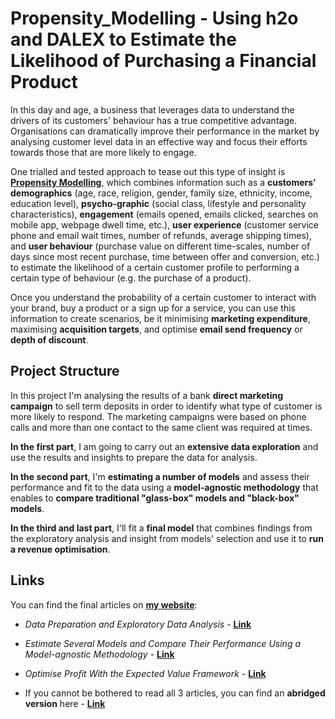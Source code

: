 # Propensity_Modelling - Using h2o and DALEX to Estimate the Likelihood of Purchasing a Financial Product

In this day and age, a business that leverages data to understand the drivers of its customers' behaviour has a true competitive advantage. Organisations can dramatically improve their performance in the market by analysing customer level data in an effective way and focus their efforts towards those that are more likely to engage. 

One trialled and tested approach to tease out this type of insight is [__Propensity Modelling__](https://en.wikipedia.org/wiki/Predictive_modelling), which combines information such as a __customers’ demographics__ (age, race, religion, gender, family size, ethnicity, income, education level), __psycho-graphic__ (social class, lifestyle and personality characteristics), __engagement__ (emails opened, emails clicked, searches on mobile app, webpage dwell time, etc.), __user experience__ (customer service phone and email wait times, number of refunds, average shipping times), and __user behaviour__ (purchase value on different time-scales, number of days since most recent purchase, time between offer and conversion, etc.) to estimate the likelihood of a certain customer profile to performing a certain type of behaviour (e.g. the purchase of a product).

Once you understand the probability of a certain customer to interact with your brand, buy a product or a sign up for a service, you can use this information to create scenarios, be it minimising __marketing expenditure__, maximising __acquisition targets__, and optimise __email send frequency__ or __depth of discount__.

## Project Structure

In this project I'm analysing the results of a bank __direct marketing campaign__ to sell term deposits in order to identify what type of customer is more likely to respond. The marketing campaigns were based on phone calls and more than one contact to the same client was required at times. 

__In the first part__, I am going to carry out an __extensive data exploration__ and use the results and insights to prepare the data for analysis. 

__In the second part__, I'm __estimating a number of models__ and assess their performance and fit to the data using a __model-agnostic methodology__ that enables to __compare traditional "glass-box" models and "black-box" models__. 

__In the third and last part__, I'll fit a __final model__ that combines findings from the exploratory analysis and insight from models' selection and use it to __run a revenue optimisation__. 

## Links

You can find the final articles on [__my website__](https://diegousai.io/):

* _Data Preparation and Exploratory Data Analysis_ - [__Link__](https://diegousai.io/2020/01/propensity-modelling-data-preparation/)

* _Estimate Several Models and Compare Their Performance Using a Model-agnostic Methodology_ - [__Link__](https://diegousai.io/2020/02/propensity-modelling-estimate-compare-models/)

* _Optimise Profit With the Expected Value Framework_ - [__Link__](https://diegousai.io/2020/03/propensity-modelling-profit-optimisation/)

* If you cannot be bothered to read all 3 articles, you can find an __abridged version__ here - [__Link__](https://diegousai.io/2020/05/propensity-modelling-abridged/)




